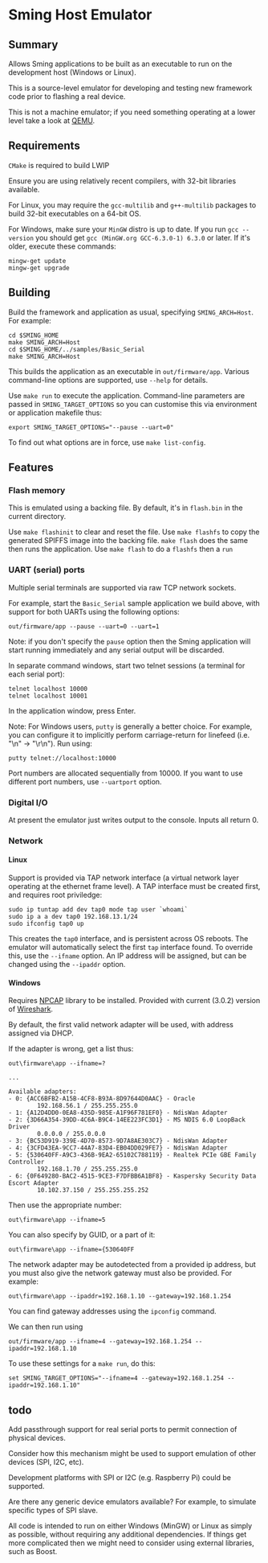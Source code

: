 # Sming Host Emulator

## Summary

Allows Sming applications to be built as an executable to run on the development host (Windows or Linux).

This is a source-level emulator for developing and testing new framework code prior to flashing a real device.

This is not a machine emulator; if you need something operating at a lower level take a look at [QEMU](https://www.qemu.org/).

## Requirements

`CMake` is required to build LWIP

Ensure you are using relatively recent compilers, with 32-bit libraries available.

For Linux, you may require the `gcc-multilib` and `g++-multilib` packages to build 32-bit executables on a 64-bit OS.

For Windows, make sure your `MinGW` distro is up to date. If you run `gcc --version` you should get `gcc (MinGW.org GCC-6.3.0-1) 6.3.0` or later. If it's older, execute these commands:

```
mingw-get update
mingw-get upgrade
```

## Building

Build the framework and application as usual, specifying `SMING_ARCH=Host`. For example:

```
cd $SMING_HOME
make SMING_ARCH=Host
cd $SMING_HOME/../samples/Basic_Serial
make SMING_ARCH=Host
```

This builds the application as an executable in `out/firmware/app`.
Various command-line options are supported, use `--help` for details.

Use `make run` to execute the application. Command-line parameters are passed in `SMING_TARGET_OPTIONS` so you can customise this via environment or application makefile thus:

`export SMING_TARGET_OPTIONS="--pause --uart=0"`

To find out what options are in force, use `make list-config`.

## Features

### Flash memory

This is emulated using a backing file. By default, it's in `flash.bin` in the current directory.

Use `make flashinit` to clear and reset the file.
Use `make flashfs` to copy the generated SPIFFS image into the backing file. `make flash` does the same then runs the application.
Use `make flash` to do a `flashfs` then a `run`

### UART (serial) ports

Multiple serial terminals are supported via raw TCP network sockets.

For example, start the `Basic_Serial` sample application we build above, with support for both UARTs using the following options:

`out/firmware/app --pause --uart=0 --uart=1`

Note: if you don't specify the `pause` option then the Sming application will start running immediately and any serial output will be discarded.

In separate command windows, start two telnet sessions (a terminal for each serial port):

```
telnet localhost 10000
telnet localhost 10001
```

In the application window, press Enter.

Note: For Windows users, `putty` is generally a better choice. For example, you can configure it to implicitly perform carriage-return for linefeed (i.e. "\n" -> "\r\n"). Run using:

```
putty telnet://localhost:10000
```

Port numbers are allocated sequentially from 10000. If you want to use different port numbers, use `--uartport` option.

### Digital I/O

At present the emulator just writes output to the console. Inputs all return 0.

### Network

#### Linux

Support is provided via TAP network interface (a virtual network layer operating at the ethernet frame level). A TAP interface must be created first, and requires root priviledge:

```
sudo ip tuntap add dev tap0 mode tap user `whoami`
sudo ip a a dev tap0 192.168.13.1/24
sudo ifconfig tap0 up
```

This creates the `tap0` interface, and is persistent across OS reboots. The emulator will automatically select the first `tap` interface found. To override this, use the `--ifname` option. An IP address will be assigned, but can be changed using the `--ipaddr` option.

#### Windows

Requires [NPCAP](https://nmap.org/npcap/) library to be installed. Provided with current (3.0.2) version of [Wireshark](https://www.wireshark.org/download.html).

By default, the first valid network adapter will be used, with address assigned via DHCP.

If the adapter is wrong, get a list thus:

	out\firmware\app --ifname=?

	...

	Available adapters:
	- 0: {ACC6BFB2-A15B-4CF8-B93A-8D97644D0AAC} - Oracle
	        192.168.56.1 / 255.255.255.0
	- 1: {A12D4DD0-0EA8-435D-985E-A1F96F781EF0} - NdisWan Adapter
	- 2: {3D66A354-39DD-4C6A-B9C4-14EE223FC3D1} - MS NDIS 6.0 LoopBack Driver
	        0.0.0.0 / 255.0.0.0
	- 3: {BC53D919-339E-4D70-8573-9D7A8AE303C7} - NdisWan Adapter
	- 4: {3CFD43EA-9CC7-44A7-83D4-EB04DD029FE7} - NdisWan Adapter
	- 5: {530640FF-A9C3-436B-9EA2-65102C788119} - Realtek PCIe GBE Family Controller
	        192.168.1.70 / 255.255.255.0
	- 6: {0F649280-BAC2-4515-9CE3-F7DFBB6A1BF8} - Kaspersky Security Data Escort Adapter
	        10.102.37.150 / 255.255.255.252

Then use the appropriate number:

	out\firmware\app --ifname=5

You can also specify by GUID, or a part of it:

	out\firmware\app --ifname={530640FF

The network adapter may be autodetected from a provided ip address, but you must also give the network gateway must also be provided. For example:

	out\firmware\app --ipaddr=192.168.1.10 --gateway=192.168.1.254

You can find gateway addresses using the `ipconfig` command.

We can then run using

`out/firmware/app --ifname=4 --gateway=192.168.1.254 --ipaddr=192.168.1.10`

To use these settings for a `make run`, do this:

`set SMING_TARGET_OPTIONS="--ifname=4 --gateway=192.168.1.254 --ipaddr=192.168.1.10"`

## todo

Add passthrough support for real serial ports to permit connection of physical devices.

Consider how this mechanism might be used to support emulation of other devices (SPI, I2C, etc).

Development platforms with SPI or I2C (e.g. Raspberry Pi) could be supported.

Are there any generic device emulators available? For example, to simulate specific types of SPI slave.

All code is intended to run on either Windows (MinGW) or Linux as simply as possible, without requiring any additional dependencies. If things get more complicated then we might need to consider using external libraries, such as Boost.
